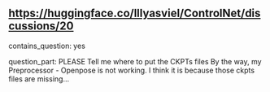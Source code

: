 ## https://huggingface.co/lllyasviel/ControlNet/discussions/20

contains_question: yes

question_part: 
PLEASE Tell me where to put the CKPTs files
By the way, my Preprocessor - Openpose is not working. I think it is because those ckpts files are missing...